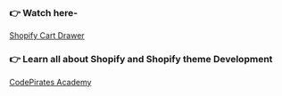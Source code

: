 ### 👉 Watch here-
[Shopify Cart Drawer](https://youtube.com/playlist?list=PLfI8QRVAD8ccrp_eQGjoVJ4D9Y18Mmjyk&si=Toj_uGYjxrfrozF9)

### 👉 Learn all about Shopify and Shopify theme Development
[CodePirates Academy](https://www.youtube.com/channel/UCBYGj1RV9U1UE0fWPcP4NYg)


